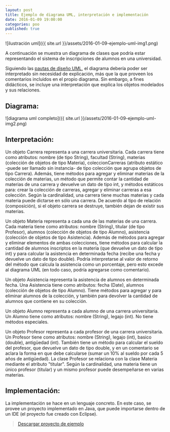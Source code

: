 ```yaml
---
layout: post
title: Ejemplo de diagrama UML, interpretación e implementación
date: 2016-01-09 19:00:00
categories: poo
published: true
---
```


![ilustración uml]({{ site.url }}/assets/2016-01-09-ejemplo-uml-img1.png)

A continuación se muestra un diagrama de clases que podría estar representando el sistema de inscripciones de alumnos en una universidad.

Siguiendo las [pautas de diseño UML](/poo/2016/01/09/correcto-diseno-oo.html), el diagrama debería poder ser interpretado sin necesidad de explicación, más que la que proveen los comentarios incluidos en el propio diagrama. Sin embargo, a fines didácticos, se incluye una interpretación que explica los objetos modelados y sus relaciones.


## Diagrama:

![diagrama uml completo]({{ site.url }}/assets/2016-01-09-ejemplo-uml-img2.png)

## Interpretación:

Un objeto Carrera representa a una carrera universitaria. Cada carrera tiene como atributos: nombre (de tipo String), facultad (String), materias (colección de objetos de tipo Materia), coleccionCarreras (atributo estático -puede ser llamado sin instancia- de tipo colección que agrupa objetos de tipo Carrera). Además, tiene métodos para agregar y eliminar materias de la colección de materias, un método que permite contar la cantidad de materias de una carrera y devuelve un dato de tipo int, y métodos estáticos para: crear la colección de carreras, agregar y eliminar carreras a esa colección. Según la cardinalidad, una carrera tiene muchas materias y cada materia puede dictarse en sólo una carrera. De acuerdo al tipo de relación (composición), si el objeto carrera se destruye, también dejan de existir sus materias.

Un objeto Materia representa a cada una de las materias de una carrera. Cada materia tiene como atributos: nombre (String), titular (de tipo Profesor), alumnos (colección de objetos de tipo Alumno), asistencia (colección de objetos de tipo Asistencia). Además de métodos para agregar y eliminar elementos de ambas colecciones, tiene métodos para calcular la cantidad de alumnos inscriptos en la materia (que devuelve un dato de tipo int) y para calcular la asistencia en determinada fecha (recibe una fecha y devuelve un dato de tipo double). Podría interpretarse al valor de retorno del método que calcula la asistencia como un porcentaje, pero esto excede al diagrama UML (en todo caso, podría agregarse como comentario).

Un objeto Asistencia representa la asistencia de alumnos en determinada fecha. Una Asistencia tiene como atributos: fecha (Date), alumnos (colección de objetos de tipo Alumno). Tiene métodos para agregar y para eliminar alumnos de la colección, y también para devolver la cantidad de alumnos que contiene en su colección.

Un objeto Alumno representa a cada alumno de una carrera universitaria. Un Alumno tiene como atributos: nombre (String), legajo (int). No tiene métodos especiales.

Un objeto Profesor representa a cada profesor de una carrera universitaria. Un Profesor tiene como atributos: nombre (String), legajo (int), basico (double), antigüedad (int). También tiene un método para calcular el sueldo del profesor, que devuelve un dato de tipo double, y en un comentario se aclara la forma en que debe calcularse (sumar un 10% al sueldo por cada 5 años de antigüedad). La clase Profesor se relaciona con la clase Materia mediante el atributo "titular". Según la cardinalidad, una materia tiene un único profesor (titular) y un mismo profesor puede desempeñarse en varias materias.


## Implementación:

La implementación se hace en un lenguaje concreto. En este caso, se provee un proyecto implementado en Java, que puede importarse dentro de un IDE (el proyecto fue creado con Eclipse).

> [Descargar proyecto de ejemplo](/assets/2016-01-09-ejemplo-uml-proyecto.zip)
